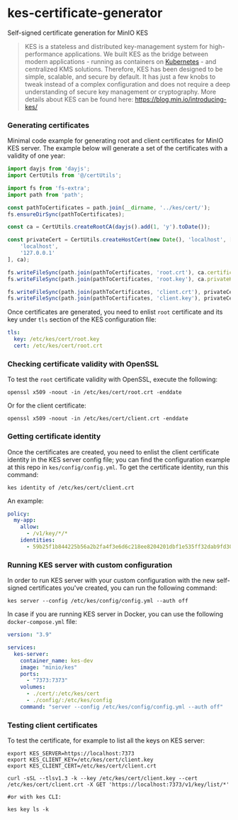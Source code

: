 # kes-certificate-generator
Self-signed certificate generation for MinIO KES 

> KES is a stateless and distributed key-management system for high-performance applications. We built KES as the bridge between modern applications - running as containers on [Kubernetes](https://kubernetes.io/) - and centralized KMS solutions. Therefore, KES has been designed to be simple, scalable, and secure by default. It has just a few knobs to tweak instead of a complex configuration and does not require a deep understanding of secure key management or cryptography. More details about KES can be found here: https://blog.min.io/introducing-kes/

### Generating certificates

Minimal code example for generating root and client certificates for MinIO KES server. The example below will generate a set of the certificates with a validity of one year:

```typescript
import dayjs from 'dayjs';
import CertUtils from '@/certUtils';

import fs from 'fs-extra';
import path from 'path';

const pathToCertificates = path.join(__dirname, '../kes/cert/');
fs.ensureDirSync(pathToCertificates);

const ca = CertUtils.createRootCA(dayjs().add(1, 'y').toDate());

const privateCert = CertUtils.createHostCert(new Date(), 'localhost', [
    'localhost',
    '127.0.0.1'
], ca);

fs.writeFileSync(path.join(pathToCertificates, 'root.crt'), ca.certificate.toString());
fs.writeFileSync(path.join(pathToCertificates, 'root.key'), ca.privateKey.toString());

fs.writeFileSync(path.join(pathToCertificates, 'client.crt'), privateCert.certificate.toString());
fs.writeFileSync(path.join(pathToCertificates, 'client.key'), privateCert.privateKey.toString());
```

Once certificates are generated, you need to enlist `root` certificate and its key under `tls` section of the KES configuration file:

```yaml
tls:
  key: /etc/kes/cert/root.key
  cert: /etc/kes/cert/root.crt
```

### Checking certificate validity with OpenSSL

To test the `root` certificate validity with OpenSSL, execute the following:

```shell
openssl x509 -noout -in /etc/kes/cert/root.crt -enddate
```

Or for the client certificate:

```shell
openssl x509 -noout -in /etc/kes/cert/client.crt -enddate
```

### Getting certificate identity

Once the certificates are created, you need to enlist the client certificate identity in the KES server config file; you can find the configuration example at this repo in `kes/config/config.yml`. To get the certificate identity, run this command:

```shell
kes identity of /etc/kes/cert/client.crt
```

An example:

```yaml
policy:
  my-app:
    allow:
      - /v1/key/*/*
    identities:
      - 59b25f1b844225b56a2b2fa4f3e6d6c218ee8204201dbf1e535ff32dab9fd300
```

### Running KES server with custom configuration

In order to run KES server with your custom configuration with the new self-signed certificates you've created, you can run the following command:

```shell
kes server --config /etc/kes/config/config.yml --auth off
```

In case if you are running KES server in Docker, you can use the following `docker-compose.yml` file:

```yaml
version: "3.9"

services:
  kes-server:
    container_name: kes-dev
    image: "minio/kes"
    ports:
      - "7373:7373"
    volumes:
      - ./cert/:/etc/kes/cert
      - ./config/:/etc/kes/config
    command: "server --config /etc/kes/config/config.yml --auth off"
```

### Testing client certificates

To test the certificate, for example to list all the keys on KES server:


```shell
export KES_SERVER=https://localhost:7373
export KES_CLIENT_KEY=/etc/kes/cert/client.key
export KES_CLIENT_CERT=/etc/kes/cert/client.crt

curl -sSL --tlsv1.3 -k --key /etc/kes/cert/client.key --cert /etc/kes/cert/client.crt -X GET 'https://localhost:7373/v1/key/list/*'

#or with kes CLI:

kes key ls -k
```